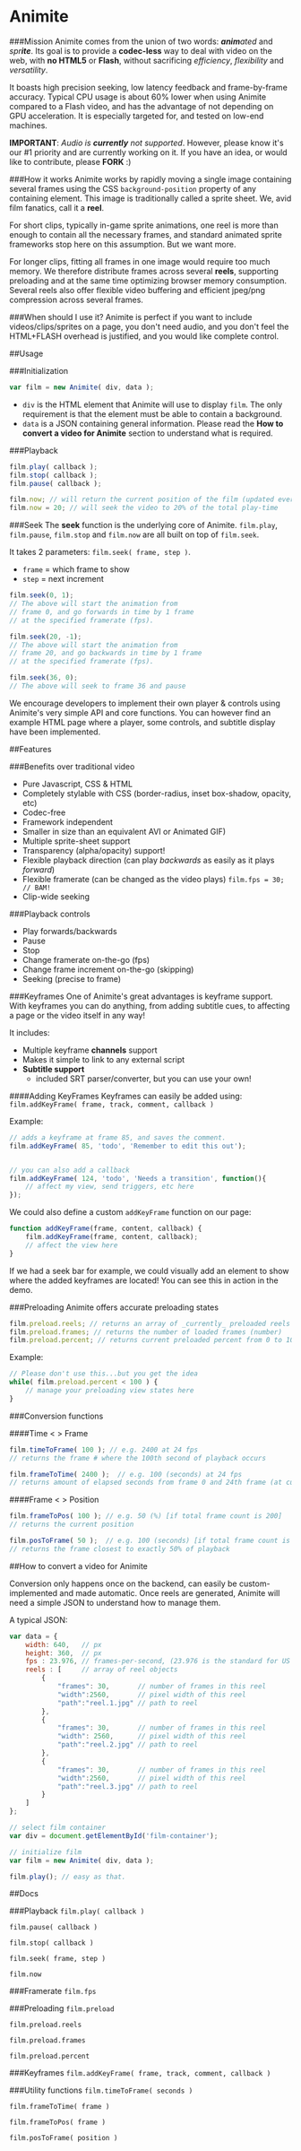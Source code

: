 Animite
=======

###Mission
Animite comes from the union of two words: _**anim**ated_ and _spr<b>ite</b>_. Its goal is to provide a __codec-less__ way to deal with video on the web, with __no HTML5__ or __Flash__, without sacrificing _efficiency_, _flexibility_ and _versatility_.

It boasts high precision seeking, low latency feedback and frame-by-frame accuracy. Typical CPU usage is about 60% lower when using Animite compared to a Flash video, and has the advantage of not depending on GPU acceleration. It is especially targeted for, and tested on low-end machines.

**IMPORTANT**: _Audio is **currently** not supported_. However, please know it's our #1 priority and are currently working on it. If you have an idea, or would like to contribute, please __FORK__ :)

###How it works
Animite works by rapidly moving a single image containing several frames using the CSS ```background-position``` property of any containing element. This image is traditionally called a sprite sheet. We, avid film fanatics, call it a __reel__. 

For short clips, typically in-game sprite animations, one reel is more than enough to contain all the necessary frames, and standard animated sprite frameworks stop here on this assumption. But we want more.

For longer clips, fitting all frames in one image would require too much memory.
We therefore distribute frames across several __reels__, supporting preloading and at the same time optimizing browser memory consumption.  Several reels also offer flexible video buffering and efficient jpeg/png compression across several frames.

###When should I use it?
Animite is perfect if you want to include videos/clips/sprites on a page, you don't need audio, and you don't feel the HTML+FLASH overhead is justified, and you would like complete control.

##Usage

###Initialization
```javascript
var film = new Animite( div, data );
```
- ```div``` is the HTML element that Animite will use to display ```film```. The only requirement is that the element must be able to contain a background.
- ```data``` is a JSON containing general information. Please read the __How to convert a video for Animite__ section to understand what is required.

###Playback
```javascript
film.play( callback );
film.stop( callback );
film.pause( callback );

film.now; // will return the current position of the film (updated every frame)
film.now = 20; // will seek the video to 20% of the total play-time

```

###Seek
The __seek__ function is the underlying core of Animite. ```film.play```, ```film.pause```, ```film.stop``` and ```film.now``` are all built on top of ```film.seek```.

It takes 2 parameters: ```film.seek( frame, step )```.
- ```frame``` = which frame to show
- ```step```  = next increment

```javascript 
film.seek(0, 1);
// The above will start the animation from
// frame 0, and go forwards in time by 1 frame
// at the specified framerate (fps).

film.seek(20, -1);
// The above will start the animation from
// frame 20, and go backwards in time by 1 frame
// at the specified framerate (fps).

film.seek(36, 0);
// The above will seek to frame 36 and pause
```

We encourage developers to implement their own player & controls using Animite's very simple API and core functions.
You can however find an example HTML page where a player, some controls, and subtitle display have been implemented.

##Features

###Benefits over traditional video
- Pure Javascript, CSS & HTML
- Completely stylable with CSS (border-radius, inset box-shadow, opacity, etc)
- Codec-free
- Framework independent
- Smaller in size than an equivalent AVI or Animated GIF)
- Multiple sprite-sheet support
- Transparency (alpha/opacity) support!
- Flexible playback direction (can play _backwards_ as easily as it plays _forward_)
- Flexible framerate (can be changed as the video plays) ```film.fps = 30; // BAM!```
- Clip-wide seeking

###Playback controls
- Play forwards/backwards
- Pause
- Stop
- Change framerate on-the-go (fps)
- Change frame increment on-the-go (skipping)
- Seeking (precise to frame)

###Keyframes
One of Animite's great advantages is keyframe support. With keyframes you can do anything, from adding subtitle cues, to affecting a page or the video itself in any way!

It includes:
- Multiple keyframe __channels__ support
- Makes it simple to link to any external script
- __Subtitle support__
  * included SRT parser/converter, but you can use your own!

####Adding KeyFrames
Keyframes can easily be added using: ```film.addKeyFrame( frame, track, comment, callback )```

Example:

```Javascript
// adds a keyframe at frame 85, and saves the comment.
film.addKeyFrame( 85, 'todo', 'Remember to edit this out'); 


// you can also add a callback
film.addKeyFrame( 124, 'todo', 'Needs a transition', function(){
	// affect my view, send triggers, etc here
});
```

We could also define a custom ```addKeyFrame``` function on our page:
```javascript
function addKeyFrame(frame, content, callback) {
    film.addKeyFrame(frame, content, callback);
    // affect the view here
}
```
If we had a seek bar for example, we could visually add an element to show where the added keyframes are located! You can see this in action in the demo.

###Preloading
Animite offers accurate preloading states
```javascript 
film.preload.reels; // returns an array of _currently_ preloaded reels
film.preload.frames; // returns the number of loaded frames (number)
film.preload.percent; // returns current preloaded percent from 0 to 100
```

Example:
```javascript
// Please don't use this...but you get the idea
while( film.preload.percent < 100 ) {
	// manage your preloading view states here
}
```

###Conversion functions

####Time < > Frame
```javascript
film.timeToFrame( 100 ); // e.g. 2400 at 24 fps
// returns the frame # where the 100th second of playback occurs

film.frameToTime( 2400 );  // e.g. 100 (seconds) at 24 fps
// returns amount of elapsed seconds from frame 0 and 24th frame (at current frame-rate)
```

####Frame < > Position
```javascript
film.frameToPos( 100 ); // e.g. 50 (%) [if total frame count is 200]
// returns the current position

film.posToFrame( 50 );  // e.g. 100 (seconds) [if total frame count is 200]
// returns the frame closest to exactly 50% of playback
```


##How to convert a video for Animite

Conversion only happens once on the backend, can easily be custom-implemented and made automatic. Once reels are generated, Animite will need a simple JSON to understand how to manage them.

A typical JSON: 

```javascript
var data = {
	width: 640,   // px
	height: 360,  // px
	fps : 23.976, // frames-per-second, (23.976 is the standard for US film)
	reels : [     // array of reel objects
		{ 
			"frames": 30, 		// number of frames in this reel
			"width":2560, 		// pixel width of this reel
			"path":"reel.1.jpg" // path to reel
		},
		{ 
			"frames": 30, 		// number of frames in this reel
			"width": 2560, 		// pixel width of this reel
			"path":"reel.2.jpg" // path to reel
		},
		{ 
			"frames": 30, 		// number of frames in this reel
			"width":2560, 		// pixel width of this reel
			"path":"reel.3.jpg" // path to reel
		}	
    ]
};

// select film container
var div = document.getElementById('film-container');

// initialize film
var film = new Animite( div, data );

film.play(); // easy as that.
```

##Docs

###Playback
 ``` film.play( callback ) ``` 

 ``` film.pause( callback ) ``` 

 ``` film.stop( callback ) ``` 

 ``` film.seek( frame, step ) ``` 

 ``` film.now ``` 


###Framerate
 ``` film.fps ``` 


###Preloading
 ``` film.preload ``` 

 ``` film.preload.reels ``` 

 ``` film.preload.frames ``` 

 ``` film.preload.percent ``` 


###Keyframes
 ``` film.addKeyFrame( frame, track, comment, callback ) ``` 


###Utility functions
 ``` film.timeToFrame( seconds ) ``` 

 ``` film.frameToTime( frame ) ``` 

 ``` film.frameToPos( frame ) ``` 

 ``` film.posToFrame( position ) ``` 
